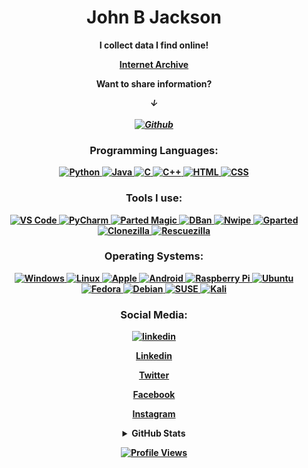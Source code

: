 <h1 align="center">John B Jackson </h1>

<p align="center">
  <b>  I collect data I find online!  <br>
<p align="center">
    <b>  <a href="https://archive.org/details/@johnbrandonjackson">Internet Archive</a>  <br>
<p align="center">  
     <b> Want to share information? <br> </p>
    
  <i>
<p align="center">
  &darr; <br>
  <br>
  <a href="https://johnbjackson.github.io/">
    <img src="http://img.shields.io/badge/Github-black?style=flat-square&logo=Github" alt="Github">
  </i><br>
  </a>
</p>

<h3 align="center">Programming Languages:</h3>
<p align="center">
  <a href="https://github.com/johnbjackson">
    <img src="https://img.shields.io/badge/python-black?style=for-the-badge&logo=python" alt="Python">
  </a>
  <a href="https://github.com/johnbjackson">
    <img src="https://img.shields.io/badge/java-black?style=for-the-badge&logo=openjdk" alt="Java">
  </a>
    <a href="https://github.com/johnbjackson">
    <img src="https://img.shields.io/badge/c-black?style=for-the-badge&logo=" alt="C">
  </a>
  <a href="https://github.com/johnbjackson">
    <img src="https://img.shields.io/badge/c++-black?style=for-the-badge&logo=c++" alt="C++">
  </a>
  <a href="https://github.com/johnbjackson">
    <img src="https://img.shields.io/badge/html-black?style=for-the-badge&logo=html" alt="HTML">
  </a>
  <a href="https://github.com/johnbjackson">
    <img src="https://img.shields.io/badge/css-black?style=for-the-badge&logo=css" alt="CSS">
  </a>
</p>

<h3 align="center">Tools I use:</h3>
<p align="center">

  <a href="https://github.com/johnbjackson">
    <img src="https://img.shields.io/badge/vscode-black?style=for-the-badge&logo=visual-studio-code" alt="VS Code">
  </a>
  <a href="https://github.com/johnbjackson">
    <img src="https://img.shields.io/badge/pycharm-black?style=for-the-badge&logo=pycharm" alt="PyCharm">
  </a>
  <a href="https://github.com/johnbjackson">
    <img src="https://img.shields.io/badge/partedmagic-black?style=for-the-badge&logo=parted-magic" alt="Parted Magic">
  </a>
    <a href="https://github.com/johnbjackson">
    <img src="https://img.shields.io/badge/dban-black?style=for-the-badge&logo=dban" alt="DBan">
  </a>
    <a href="https://github.com/johnbjackson">
    <img src="https://img.shields.io/badge/nwipe-black?style=for-the-badge&logo=nwipe" alt="Nwipe">
  </a>
    <a href="https://github.com/johnbjackson">
    <img src="https://img.shields.io/badge/gparted-black?style=for-the-badge&logo=gparted" alt="Gparted">
  </a>
    <a href="https://github.com/johnbjackson">
    <img src="https://img.shields.io/badge/clonezilla-black?style=for-the-badge&logo=clonezilla" alt="Clonezilla">
  </a>
    <a href="https://github.com/johnbjackson">
    <img src="https://img.shields.io/badge/rescuezilla-black?style=for-the-badge&logo=rescuezilla" alt="Rescuezilla">
  </a>
</p>


<h3 align="center">Operating Systems:</h3>
<p align="center">
  <a href="https://github.com/johnbjackson">
    <img src="https://img.shields.io/badge/Windows-black?style=for-the-badge&logo=Windows" alt="Windows">
  </a>
  <a href="https://github.com/johnbjackson">
    <img src="https://img.shields.io/badge/linux-black?style=for-the-badge&logo=Linux" alt="Linux">
  </a>
     <a href="https://github.com/johnbjackson">
    <img src="https://img.shields.io/badge/Apple-black?style=for-the-badge&logo=Apple" alt="Apple">
  </a>
  <a href="https://github.com/johnbjackson">
    <img src="https://img.shields.io/badge/Android-black?style=for-the-badge&logo=Android" alt="Android">
  </a>
  <a href="https://github.com/johnbjackson">
    <img src="https://img.shields.io/badge/raspberrypi-black?style=for-the-badge&logo=raspberry-pi" alt="Raspberry Pi">
  </a>
  <a href="https://github.com/johnbjackson">
    <img src="https://img.shields.io/badge/Ubuntu-black?style=for-the-badge&logo=Ubuntu" alt="Ubuntu">
  </a>
    <a href="https://github.com/johnbjackson">
    <img src="https://img.shields.io/badge/Fedora-black?style=for-the-badge&logo=Fedora" alt="Fedora">
  </a>
  <a href="https://github.com/johnbjackson">
    <img src="https://img.shields.io/badge/Debian-black?style=for-the-badge&logo=Debian" alt="Debian">
  </a>
  <a href="https://github.com/johnbjackson">
    <img src="https://img.shields.io/badge/SUSE-black?style=for-the-badge&logo=SUSE" alt="SUSE">
  </a>
  <a href="https://github.com/johnbjackson">
    <img src="https://img.shields.io/badge/Kali-black?style=for-the-badge&logo=Kali Linux" alt="Kali">
  </a>

  <h3 align="center">Social Media:</h3>
<p align="center">

  <a href="https://github.com/johnbjackson">
    <img src="https://img.shields.io/badge/linkedin-black?style=for-the-badge&logo=linkedin" alt="linkedin">
    <center><p><a href="https://www.linkedin.com/in/john-jackson-9a9409284/recent-activity/all/?fbclid=IwAR08FkpeAUpHBnPSiwg37nloyQHVNXAa1m5vSmAt1UXBTaGE_SBdmTJ080U">Linkedin</a></p></center>
  </a>
   <center><p><a href="https://twitter.com/JohnnyBJackson">Twitter</a></p></center>
  <center><p><a href="https://www.facebook.com/100093384192095">Facebook</a></p></center>
  <center><p><a href="https://www.instagram.com/johnbrandonjackson2023/">Instagram</a></p></center>
</p>

<details>
  <summary align="center">GitHub Stats</summary>
  <p align="center">
    <a href="https://github.com/johnbjackson">
      <img src="http://github-profile-summary-cards.vercel.app/api/cards/profile-details?username=johnbjackson&theme=transparent" alt="Profile Details">
    </a>
    <a href="https://github.com/johnbjackson">
      <img src="https://github-readme-streak-stats.herokuapp.com/?user=johnbjackson&hide_border=true&card_width=338&theme=transparent" alt="Streak Stats">
    </a>
    <a href="https://github.com/johnbjackson">
      <img src="http://github-profile-summary-cards.vercel.app/api/cards/stats?username=johnbjackson&theme=transparent" alt="Stats">
    </a>
  </p>
  <p align="center">
    <a href="https://github.com/johnbjackson">
      <img align="center" src="https://github-readme-stats-sigma-five.vercel.app/api/top-langs/?username=JohnJackson&theme=react&line_height=40&hide=css" alt="Top Languages">
    </a>
  </p>
</details>

<p align="center">
  <a href="https://github.com/johnbjackson">
    <img src="https://komarev.com/ghpvc/?username=johnbjackson&color=blue&style=flat" alt="Profile Views">
  </a>
</p>
